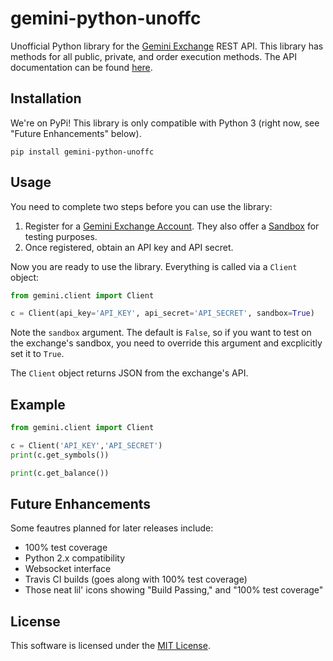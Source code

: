 # gemini-python-unoffc
Unofficial Python library for the [Gemini Exchange](https://gemini.com) REST API.  This library has methods for all public, private, and order execution methods.  The API documentation can be found [here](https://docs.gemini.com/rest-api/).

Installation
------------
We're on PyPi!  This library is only compatible with Python 3 (right now, see "Future Enhancements" below).

```
pip install gemini-python-unoffc
```

Usage
-----
You need to complete two steps before you can use the library:

1. Register for a [Gemini Exchange Account](https://exchange.gemini.com/register). They also offer a [Sandbox](https://exchange.sandbox.gemini.com/register) for testing purposes.
2. Once registered, obtain an API key and API secret.

Now you are ready to use the library.  Everything is called via a `Client` object:

```python
from gemini.client import Client

c = Client(api_key='API_KEY', api_secret='API_SECRET', sandbox=True)
```

Note the `sandbox` argument.  The default is `False`, so if you want to test on the exchange's sandbox, you need to override this argument and excplicitly set it to `True`.

The `Client` object returns JSON from the exchange's API.  

Example
--------
```python
from gemini.client import Client

c = Client('API_KEY','API_SECRET')
print(c.get_symbols())

print(c.get_balance())
```

Future Enhancements
-------------------
Some feautres planned for later releases include:
- 100% test coverage
- Python 2.x compatibility
- Websocket interface
- Travis CI builds (goes along with 100% test coverage)
- Those neat lil' icons showing "Build Passing," and "100% test coverage"

License
-------
This software is licensed under the [MIT License](https://github.com/mattselph/gemini-python-unoffc/blob/master/LICENSE).
